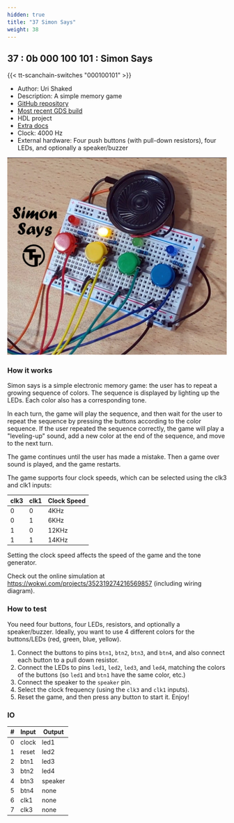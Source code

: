 ```yaml
---
hidden: true
title: "37 Simon Says"
weight: 38
---
```


## 37 : 0b 000 100 101 : Simon Says

{{< tt-scanchain-switches "000100101" >}}

* Author: Uri Shaked
* Description: A simple memory game
* [GitHub repository](https://github.com/wokwi/tt03-simon-game)
* [Most recent GDS build](https://github.com/wokwi/tt03-simon-game/actions/runs/4789086425)
* HDL project
* [Extra docs](https://wokwi.com/projects/352319274216569857)
* Clock: 4000 Hz
* External hardware: Four push buttons (with pull-down resistors), four LEDs, and optionally a speaker/buzzer

![picture](images/tt-simon-game.jpg)

### How it works

Simon says is a simple electronic memory game: the user has to repeat a growing sequence of colors. 
The sequence is displayed by lighting up the LEDs. Each color also has a corresponding tone.

In each turn, the game will play the sequence, and then wait for the user to repeat the sequence
by pressing the buttons according to the color sequence. 
If the user repeated the sequence correctly, the game will play a "leveling-up" sound, 
add a new color at the end of the sequence, and move to the next turn.

The game continues until the user has made a mistake. Then a game over sound is played, and the game restarts.

The game supports four clock speeds, which can be selected using the clk3 and clk1 inputs:

| clk3 | clk1 | Clock Speed |
|------|------|-------------|
| 0    | 0    | 4KHz        |
| 0    | 1    | 6KHz        |
| 1    | 0    | 12KHz       |
| 1    | 1    | 14KHz       |

Setting the clock speed affects the speed of the game and the tone generator.

Check out the online simulation at https://wokwi.com/projects/352319274216569857 (including wiring diagram).


### How to test

You need four buttons, four LEDs, resistors, and optionally a speaker/buzzer.
Ideally, you want to use 4 different colors for the buttons/LEDs (red, green,
blue, yellow).
1. Connect the buttons to pins `btn1`, `btn2`, `btn3`, and `btn4`, and also 
  connect each button to a pull down resistor.
2. Connect the LEDs to pins `led1`, `led2`, `led3`, and `led4`, matching 
  the colors of the buttons (so `led1` and `btn1` have the same color, etc.)
3. Connect the speaker to the `speaker` pin.
4. Select the clock frequency (using the `clk3` and `clk1` inputs).
5. Reset the game, and then press any button to start it. Enjoy!


### IO

| # | Input        | Output       |
|---|--------------|--------------|
| 0 | clock  | led1 |
| 1 | reset  | led2 |
| 2 | btn1  | led3 |
| 3 | btn2  | led4 |
| 4 | btn3  | speaker |
| 5 | btn4  | none |
| 6 | clk1  | none |
| 7 | clk3  | none |
